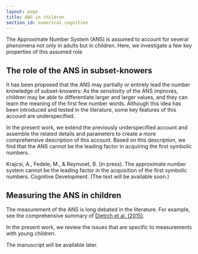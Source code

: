 ```yaml
---
layout: page
title: ANS in children
section_id: numerical_cognition
---
```


The Approximate Number System (ANS) is assumed to account for several phenomena not only in adults but in children. Here, we investigate a few key properties of this assumed role

## The role of the ANS in subset-knowers

It has been proposed that the ANS may partially or entirely lead the number knowledge of subset-knowers: As the sensitivity of the ANS improves, children may be able to differentiate larger and larger values, and they can learn the meaning of the first few number words. Although this idea has been introduced and tested in the literature, some key features of this account are underspecified.

In the present work, we extend the previously underspecified account and assemble the related details and parameters to create a more comprehensive description of this account. Based on this description, we find that the ANS cannot be the leading factor in acquiring the first symbolic numbers.

<i class='fa fa-file'></i> Krajcsi, A., Fedele, M., & Reynvoet, B. (in press). The approximate number system cannot be the leading factor in the acquisition of the first symbolic numbers. Cognitive Development. (The text will be available soon.)

## Measuring the ANS in children

The measurement of the ANS is long debated in the literature. For example, see the comprehensive summary of [Dietrch et al. (2015)](https://doi.org/10.3389/fpsyg.2015.00295).

In the present work, we review the issues that are specific to measurements with young children.

The manuscript will be available later.
